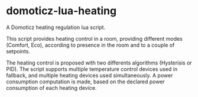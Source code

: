 # domoticz-lua-heating
A Domoticz heating regulation lua script.

This script provides heating control in a room, providing different modes (Comfort, Eco), according to presence in the room and to a couple of setpoints.

The heating control is proposed with two differents algorithms (Hysterisis or PID). The script supports multiple temperature control devices used in fallback, and multiple heating devices used simultaneously. A power consumption computation is made, based on the declared power consumption of each heating device.
